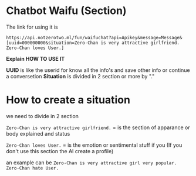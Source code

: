 # Chatbot Waifu (Section)

The link for using it is

`https://api.notzerotwo.ml/fun/waifuchat?api=Apikey&message=Message&[uuid=000000000&situation=Zero-Chan is very attractive girlfriend. Zero-Chan loves User.]`

**Explain HOW TO USE IT**

**UUID** is like the userid for know all the info's and save other info or continue a conversetion 
**Situation** is divided in 2 section or more by "."

# How to create a situation

we need to divide in 2 section

`Zero-Chan is very attractive girlfriend.` = is the section of apparance or body explained and status

`Zero-Chan loves User.` = is the emotion or sentimental stuff if you (If you don't use this section the AI create a profile)

an example can be `Zero-Chan is very attractive girl very popular. Zero-Chan hate User.`
